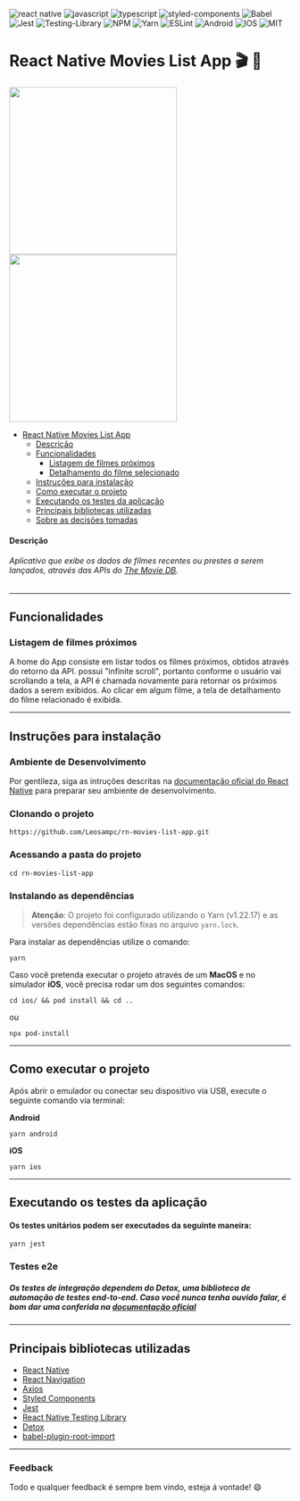 ![react native](https://img.shields.io/badge/React_Native-20232A?style=for-the-badge&logo=react&logoColor=61DAFB) ![javascript](https://img.shields.io/badge/JavaScript-323330?style=for-the-badge&logo=javascript&logoColor=F7DF1E) ![typescript](https://img.shields.io/badge/TypeScript-007ACC?style=for-the-badge&logo=typescript&logoColor=white) ![styled-components](https://img.shields.io/badge/styled--components-DB7093?style=for-the-badge&logo=styled-components&logoColor=white) ![Babel](https://img.shields.io/badge/Babel-F9DC3e?style=for-the-badge&logo=babel&logoColor=black) ![Jest](https://img.shields.io/badge/-jest-%23C21325?style=for-the-badge&logo=jest&logoColor=white) ![Testing-Library](https://img.shields.io/badge/-TestingLibrary-%23E33332?style=for-the-badge&logo=testing-library&logoColor=white) ![NPM](https://img.shields.io/badge/NPM-%23000000.svg?style=for-the-badge&logo=npm&logoColor=white) ![Yarn](https://img.shields.io/badge/yarn-%232C8EBB.svg?style=for-the-badge&logo=yarn&logoColor=white) ![ESLint](https://img.shields.io/badge/ESLint-4B3263?style=for-the-badge&logo=eslint&logoColor=white) ![Android](https://img.shields.io/badge/Android-3DDC84?style=for-the-badge&logo=android&logoColor=white) ![IOS](https://img.shields.io/badge/iOS-000000?style=for-the-badge&logo=ios&logoColor=white) ![MIT](https://img.shields.io/github/license/Ileriayo/markdown-badges?style=for-the-badge)

# React Native Movies List App :clapper: :movie_camera:

<p float="left">
  <img width="300" src="https://cdn.discordapp.com/attachments/727585262653145129/1082736335477022882/Simulator_Screen_Shot_-_iPhone_14_-_2023-03-07_at_15.43.22.png" />
  <img width="300" src="https://cdn.discordapp.com/attachments/727585262653145129/1082736335829336206/Simulator_Screen_Shot_-_iPhone_14_-_2023-03-07_at_15.43.55.png" />
</p>

- [React Native Movies List App](#rn-movies-list-app)
  - [Descrição](#descricao)
  - [Funcionalidades](#funcionalidades)
    - [Listagem de filmes próximos](#upcoming-movies)
    - [Detalhamento do filme selecionado](#movie-details)
  - [Instruções para instalação](#instrucoes-para-instalacao)
  - [Como executar o projeto](#como-executar-o-projeto)
  - [Executando os testes da aplicação](#executando-os-testes-da-aplicacao)
  - [Principais bibliotecas utilizadas](#principais-bibliotecas-utilizadas)
  - [Sobre as decisões tomadas](#sobre-as-decisoes-tomadas)

#### Descrição

###### Aplicativo que exibe os dados de filmes recentes ou prestes a serem lançados, através das APIs do [The Movie DB](https://www.themoviedb.org/).

---

## Funcionalidades

### Listagem de filmes próximos

A home do App consiste em listar todos os filmes próximos, obtidos através do retorno da API. possui "infinite scroll", portanto conforme o usuário vai scrollando a tela, a API é chamada novamente para retornar os próximos dados a serem exibidos. Ao clicar em algum filme, a tela de detalhamento do filme relacionado é exibida.

---

## Instruções para instalação

### Ambiente de Desenvolvimento

Por gentileza, siga as intruções descritas na [documentação oficial do React Native](https://reactnative.dev/docs/environment-setup) para preparar seu ambiente de desenvolvimento.

### Clonando o projeto

```
https://github.com/Leosampc/rn-movies-list-app.git
```

### Acessando a pasta do projeto

```
cd rn-movies-list-app
```

### Instalando as dependências

> **Atenção**: O projeto foi configurado utilizando o Yarn (v1.22.17) e as versões dependências estão fixas no arquivo `yarn.lock`.

Para instalar as dependências utilize o comando:

```
yarn
```

Caso você pretenda executar o projeto através de um **MacOS** e no simulador **iOS**, você precisa rodar um dos seguintes comandos:

```
cd ios/ && pod install && cd ..
```

ou

```
npx pod-install
```

---

## Como executar o projeto

Após abrir o emulador ou conectar seu dispositivo via USB, execute o seguinte comando via terminal:

**Android**

```
yarn android
```

**iOS**

```
yarn ios
```

---

## Executando os testes da aplicação

#### Os testes unitários podem ser executados da seguinte maneira:

```
yarn jest
```

### Testes e2e

##### Os testes de integração dependem do **Detox**, uma biblioteca de automação de testes end-to-end. Caso você nunca tenha ouvido falar, é bom dar uma conferida na [documentação oficial](https://wix.github.io/Detox/)

---

## Principais bibliotecas utilizadas

- [React Native](https://reactnative.dev)
- [React Navigation](https://reactnavigation.org)
- [Axios](https://axios-http.com)
- [Styled Components](https://styled-components.com)
- [Jest](https://jestjs.io)
- [React Native Testing Library](https://callstack.github.io/react-native-testing-library/)
- [Detox](https://wix.github.io/Detox/)
- [babel-plugin-root-import](https://www.npmjs.com/package/babel-plugin-root-import)

---

### Feedback

Todo e qualquer feedback é sempre bem vindo, esteja á vontade! :smile:
